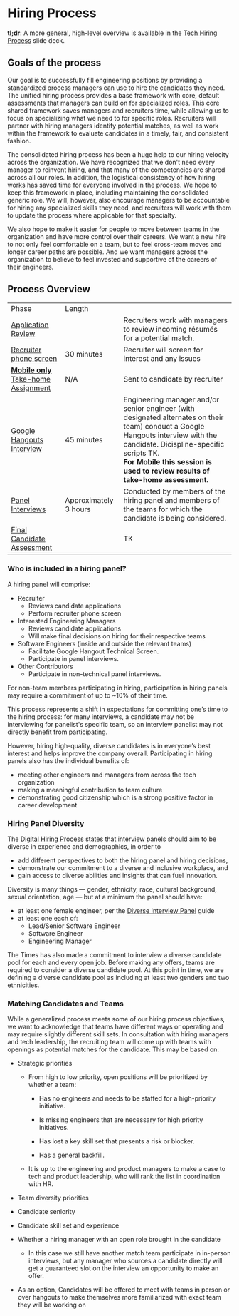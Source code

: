 # Hiring Process

**tl;dr**: A more general, high-level overview is available in the 
[Tech Hiring Process](https://docs.google.com/presentation/d/15fejc-UdZXwIkMgn99JWYlBRJQLECtLBV-qJLdZOKVA/edit?usp=sharing)
slide deck.

## Goals of the process

Our goal is to successfully fill engineering positions by providing a standardized
process managers can use to hire the candidates they need. The unified hiring 
process provides a base framework with core, default assessments that managers
can build on for specialized roles. This core shared framework saves managers and recruiters time, while allowing us to focus on specializing what we need to for specific roles.
Recruiters will partner with hiring managers identify potential matches, as well as
work within the framework to evaluate candidates in a timely, fair, and consistent fashion.

The consolidated hiring process has been a huge help to our hiring velocity across
the organization. We have recognized that we don't need every manager to reinvent 
hiring, and that many of the competencies are shared across all our roles. In addition,
the logistical consistency of how hiring works has saved time for everyone involved in 
the process. We hope to keep this framework in place, including maintaining the 
consolidated generic role. We will, however, also encourage managers to be accountable
for hiring any specialized skills they need, and recruiters will work with them to
update the process where applicable for that specialty.

We also hope to make it easier for people to move between teams in the organization
and have more control over their careers. We want a new hire 
to not only feel comfortable on a team, but to feel cross-team moves and longer 
career paths are possible. And we want managers across the organization to believe 
to feel invested and supportive of the careers of their engineers.

## Process Overview

<table>
  <tr>
    <td>Phase</td>
    <td>Length</td>
    <td></td>    
  </tr>
  <tr>
    <td><a href="/process/phases/application-assessment/">Application Review</a></td>
    <td></td>
    <td>
        Recruiters work with managers to review incoming résumés for a potential match.
    </td>
  </tr>
  <tr>
    <td><a href="/process/phases/recruiter-screen/">Recruiter phone screen</a></td>
    <td>30 minutes</td>
    <td>Recruiter will screen for interest and any issues</td>
  </tr>
  <tr>
    <td><a href="/process/phases/take-home-assessment/"><strong>Mobile only</strong><br />Take-home Assignment</a></td>
    <td>N/A</td>
    <td>Sent to candidate by recruiter</td>
  </tr>
  <tr>
    <td><a href="/process/phases/tech-screen/">Google Hangouts Interview</a></td>
    <td>45 minutes</td>
    <td>
        Engineering manager and/or senior engineer (with designated alternates on 
        their team) conduct a Google Hangouts interview with the candidate. 
        Dicispline-specific scripts TK.
        <br />
        <strong>For Mobile this session is used to review results of take-home assessment.</strong>
    </td>
  </tr>
  <tr>
    <td><a href="/process/phases/panel-interviews/">Panel Interviews</a></td>
    <td>Approximately 3 hours</td>
    <td>
        Conducted by members of the hiring panel and members of the teams for 
        which the candidate is being considered.
    </td>
  </tr>
  <tr>
    <td><a href="/process/phases/feedback-review/">Final Candidate Assessment</a></td>
    <td></td>
    <td>TK</td>
  </tr>
</table>

### Who is included in a hiring panel?

A hiring panel will comprise:

-   Recruiter
    -   Reviews candidate applications
    -   Perform recruiter phone screen
-   Interested Engineering Managers
    -   Reviews candidate applications
    -   Will make final decisions on hiring for their respective teams
-   Software Engineers (inside and outside the relevant teams)
    -   Facilitate Google Hangout Technical Screen.
    -   Participate in panel interviews.
-   Other Contributors
    -   Participate in non-technical panel interviews. 

For non-team members participating in hiring, participation in hiring panels may require a commitment of up to \~10% of their time.

This process represents a shift in expectations for committing one’s time to the
hiring process: for many interviews, a candidate may not be interviewing for 
panelist's specific team, so an interview panelist may not directly benefit
from participating.

However, hiring high-quality, diverse candidates is in everyone’s best interest
and helps improve the company overall. Participating in hiring panels also has
the individual benefits of:

-   meeting other engineers and managers from across the tech organization
-   making a meaningful contribution to team culture
-   demonstrating good citizenship which is a strong positive factor in career
    development

### Hiring Panel Diversity

The [Digital Hiring Process](https://docs.google.com/document/d/1JgY97l_b2xgav775v4WBFNq08BI5cMyj2du1O3hHI4o/edit#heading=h.2iafu3kvkb1o) states that interview panels should aim to be diverse in experience and demographics, in order to

-   add different perspectives to both the hiring panel and hiring decisions,
-   demonstrate our commitment to a diverse and inclusive workplace, and
-   gain access to diverse abilities and insights that can fuel innovation.

Diversity is many things — gender, ethnicity, race, cultural background, sexual orientation, age — but at a minimum the panel should have:

-   at least one female engineer, per the [Diverse Interview Panel](https://docs.google.com/document/d/1EITxj5k2LJedC1PQQnfjqWPWZnUc3cDWrsB9W2of7VM/edit) guide
-   at least one each of:
    -   Lead/Senior Software Engineer
    -   Software Engineer
    -   Engineering Manager

The Times has also made a commitment to interview a diverse candidate pool for each and every open job. Before making any offers, teams are required to consider a diverse candidate pool. At this point in time, we are defining a diverse candidate pool as including at least two genders and two ethnicities.

### Matching Candidates and Teams

While a generalized process meets some of our hiring process objectives, we want
to acknowledge that teams have different ways or operating and may require
slightly different skill sets. In consultation with hiring managers and tech
leadership, the recruiting team will come up with teams with openings as potential matches
for the candidate. This may be based on:

-   Strategic priorities

    -   From high to low priority, open positions will be prioritized by whether
        a team:

        -   Has no engineers and needs to be staffed for a high-priority
            initiative.

        -   Is missing engineers that are necessary for high priority
            initiatives.

        -   Has lost a key skill set that presents a risk or blocker.

        -   Has a general backfill.

    -   It is up to the engineering and product managers to make a case to tech
        and product leadership, who will rank the list in coordination with HR.

-   Team diversity priorities
-   Candidate seniority
-   Candidate skill set and experience
-   Whether a hiring manager with an open role brought in the candidate

    -   In this case we still have another match team participate in in-person
        interviews, but any manager who sources a candidate directly will get a
        guaranteed slot on the interview an opportunity to make an offer.

-   As an option, Candidates will be offered to meet with teams in person or
    over hangouts to make themselves more familiarized with exact team they will
    be working on